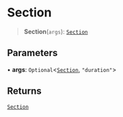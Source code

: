 # Section

> **Section**(`args`): [`Section`](reference/interfaces/Section.md)

## Parameters

• **args**: `Optional`<[`Section`](reference/interfaces/Section.md), `"duration"`>

## Returns

[`Section`](reference/interfaces/Section.md)
